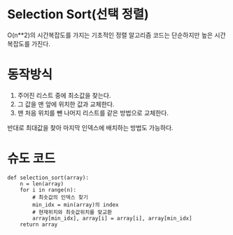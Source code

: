 # Selection Sort(선택 정렬)

O(n\*\*2)의 시간복잡도를 가지는 기초적인 정렬 알고리즘
코드는 단순하지만 높은 시간복잡도를 가진다.

# 동작방식

1. 주어진 리스트 중에 최소값을 찾는다.
2. 그 값을 맨 앞에 위치한 값과 교체한다.
3. 맨 처음 위치를 뺀 나머지 리스트를 같은 방법으로 교체한다.

반대로 최대값을 찾아 마지막 인덱스에 배치하는 방법도 가능하다.

# 슈도 코드

```
def selection_sort(array):
    n = len(array)
    for i in range(n):
        # 최솟값의 인덱스 찾기
        min_idx = min(array)의 index
        # 현재위치와 최솟값위치를 맞교환
        array[min_idx], array[i] = array[i], array[min_idx]
    return array
```

